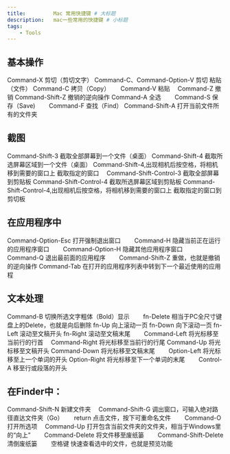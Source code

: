 ```yaml
---
title:         Mac 常用快捷键 # 大标题
description:   mac一些常用的快捷键 # 小标题
tags:
    - Tools
---
```



## 基本操作
Command-X             剪切（剪切文字）
Command-C、Command-Option-V  剪切 粘贴（文件）
Command-C             拷贝（Copy）　　
Command-V             粘贴　
Command-Z             撤销
Command-Shift-Z       撤销的逆向操作
Command-A             全选　　
Command-S             保存（Save)　　
Command-F             查找（Find）
Command-Shift-A       打开当前文件所有的文件夹
 
## 截图
Command-Shift-3               截取全部屏幕到一个文件（桌面）
Command-Shift-4               截取所选屏幕区域到一个文件（桌面）
Command-Shift-4,出现相机后按空格，将相机移到需要的窗口上           截取指定的窗口　
Command-Shift-Control-3       截取全部屏幕到剪贴板
Command-Shift-Control-4       截取所选屏幕区域到剪贴板
Command-Shift-Control-4,出现相机后按空格，将相机移到需要的窗口上   截取指定的窗口到剪切板　

## 在应用程序中
Command-Option-Esc        打开强制退出窗口　　
Command-H                 隐藏当前正在运行的应用程序窗口　　
Command-Option-H          隐藏其他应用程序窗口　　
Command-Q                 退出最前面的应用程序　　
Command-Shift-Z           重做，也就是撤销的逆向操作
Command-Tab               在打开的应用程序列表中转到下一个最近使用的应用程

## 文本处理
Command-B             切换所选文字粗体（Bold）显示　　
fn-Delete             相当于PC全尺寸键盘上的Delete，也就是向后删除
fn-Up                 向上滚动一页
fn-Down               向下滚动一页
fn-Left               滚动至文稿开头
fn-Right              滚动至文稿末尾　　
Command-Left          将光标移至当前行的行首　
Command-Right         将光标移至当前行的行尾
Command-Up            将光标移至文稿开头
Command-Down          将光标移至文稿末尾　　
Option-Left           将光标移至上一个单词的开头
Option-Right          将光标移至下一个单词的末尾　　
Control-A             移至行或段落的开头

## 在Finder中：
Command-Shift-N          新建文件夹　
Command-Shift-G          调出窗口，可输入绝对路径直达文件夹（Go）　　
return                   点击文件，按下可重命名文件　　
Command-O                打开所选项　
Command-Up               打开包含当前文件夹的文件夹，相当于Windows里的“向上”　　
Command-Delete           将文件移至废纸篓　　
Command-Shift-Delete     清倒废纸篓　　
空格键                    快速查看选中的文件，也就是预览功能

